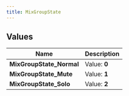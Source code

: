 ```yaml
---
title: MixGroupState
---
```


## Values

| Name | Description |
| ---- | ----------- |
| **MixGroupState\_Normal** | Value: **0** |
| **MixGroupState\_Mute** | Value: **1** |
| **MixGroupState\_Solo** | Value: **2** |

